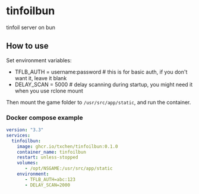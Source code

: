 # tinfoilbun
tinfoil server on bun

## How to use

Set environment variables:
- TFLB_AUTH = username:password   # this is for basic auth, if you don't want it, leave it blank
- DELAY_SCAN = 5000  # delay scanning during startup, you might need it when you use rclone mount

Then mount the game folder to `/usr/src/app/static`, and run the container.

### Docker compose example

```yaml
version: "3.3"
services:
  tinfoilbun:
    image: ghcr.io/txchen/tinfoilbun:0.1.0
    container_name: tinfoilbun
    restart: unless-stopped
    volumes:
       - /opt/NSGAME:/usr/src/app/static
    environment:
       - TFLB_AUTH=abc:123
       - DELAY_SCAN=2000
```